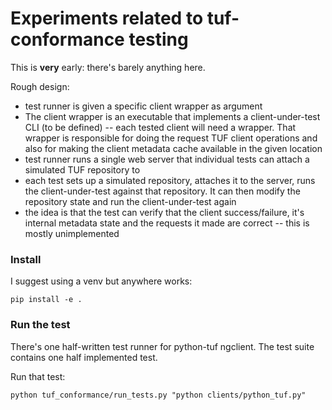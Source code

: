 # Experiments related to tuf-conformance testing

This is **very** early: there's barely anything here.

Rough design:
* test runner is given a specific client wrapper as argument
* The client wrapper is an executable that implements a client-under-test CLI (to be defined)
  -- each tested client will need a wrapper. That wrapper is responsible for doing the request TUF client
  operations and also for making the client metadata cache available in the given location
* test runner runs a single web server that individual tests can attach a simulated TUF repository to
* each test sets up a simulated repository, attaches it to the server, runs the client-under-test
  against that repository. It can then modify the repository state and run the client-under-test again
* the idea is that the test can verify that the client success/failure, it's internal  metadata state
  and the requests it made are correct -- this is mostly unimplemented 


### Install

I suggest using a venv but anywhere works:
```
pip install -e .
```

### Run the test 

There's one half-written test runner for python-tuf ngclient.
The test suite contains one half implemented test.

Run that test:
```
python tuf_conformance/run_tests.py "python clients/python_tuf.py"
```
